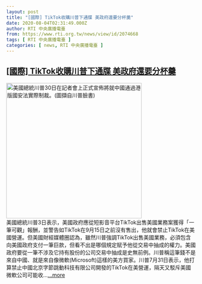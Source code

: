 ```yaml
---
layout: post
title: "[國際] TikTok收購川普下通牒 美政府還要分杯羹"
date: 2020-08-04T02:31:49.000Z
author: RTI 中央廣播電臺
from: https://www.rti.org.tw/news/view/id/2074668
tags: [ RTI 中央廣播電臺 ]
categories: [ news, RTI 中央廣播電臺 ]
---
```

<!--1596508309000-->
[[國際] TikTok收購川普下通牒 美政府還要分杯羹](https://www.rti.org.tw/news/view/id/2074668)
------

<div>
<img src="https://static.rti.org.tw/assets/thumbnails/2020/05/30/2a5d11896cff23a98a2f04d45ee7eece.jpg" width="360" alt="美國總統川普30日在記者會上正式宣佈將就中國通過港版國安法實際制裁。(圖擷自川普臉書)" title="美國總統川普30日在記者會上正式宣佈將就中國通過港版國安法實際制裁。(圖擷自川普臉書)"><br>美國總統川普3日表示，美國政府應從短影音平台TikTok出售美國業務案獲得「一筆可觀」報酬，並警告如TikTok在9月15日之前沒有售出，他就會禁止TikTok在美國營運。但美國財經媒體圈認為，雖然川普強調TikTok出售美國業務，必須包含向美國政府支付一筆巨款，但看不出是哪個規定賦予他從交易中抽成的權力。美國政府要從一筆不涉及它持有股份的公司交易中抽成是史無前例。川普稱這筆錢不是來自中國、就是來自像微軟(Microsoft)這樣的美方買家。川普7月31日表示，他打算禁止中國北京字節跳動科技有限公司開發的TikTok在美營運，隔天又駁斥美國微軟公司可能收...<a target="_blank" href="https://www.rti.org.tw/news/view/id/2074668">...more</a>
</div>
